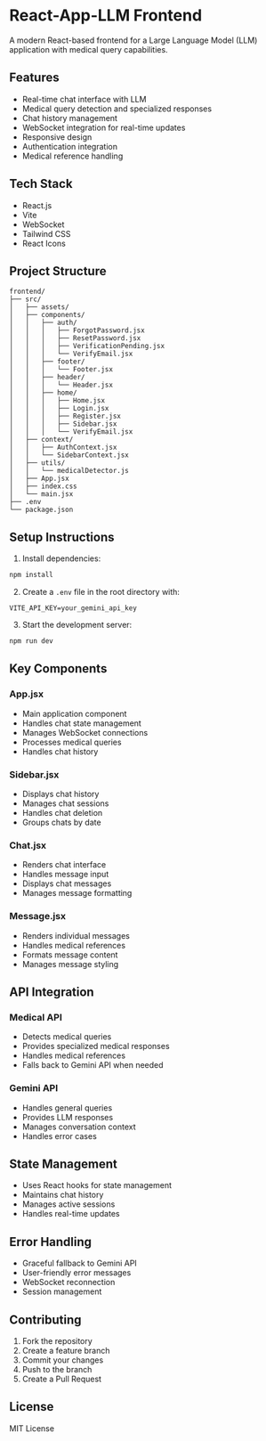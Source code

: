 # React-App-LLM Frontend

A modern React-based frontend for a Large Language Model (LLM) application with medical query capabilities.

## Features

- Real-time chat interface with LLM
- Medical query detection and specialized responses
- Chat history management
- WebSocket integration for real-time updates
- Responsive design
- Authentication integration
- Medical reference handling

## Tech Stack

- React.js
- Vite
- WebSocket
- Tailwind CSS
- React Icons

## Project Structure

```
frontend/
├── src/
│   ├── assets/
│   ├── components/
│   │   ├── auth/
│   │   │   ├── ForgotPassword.jsx
│   │   │   ├── ResetPassword.jsx
│   │   │   ├── VerificationPending.jsx
│   │   │   └── VerifyEmail.jsx
│   │   ├── footer/
│   │   │   └── Footer.jsx
│   │   ├── header/
│   │   │   └── Header.jsx
│   │   ├── home/
│   │   │   ├── Home.jsx
│   │   │   ├── Login.jsx
│   │   │   ├── Register.jsx
│   │   │   ├── Sidebar.jsx
│   │   │   └── VerifyEmail.jsx
│   ├── context/
│   │   ├── AuthContext.jsx
│   │   └── SidebarContext.jsx
│   ├── utils/
│   │   └── medicalDetector.js
│   ├── App.jsx
│   ├── index.css
│   └── main.jsx
├── .env
└── package.json
```

## Setup Instructions

1. Install dependencies:

```bash
npm install
```

2. Create a `.env` file in the root directory with:

```env
VITE_API_KEY=your_gemini_api_key
```

3. Start the development server:

```bash
npm run dev
```

## Key Components

### App.jsx

- Main application component
- Handles chat state management
- Manages WebSocket connections
- Processes medical queries
- Handles chat history

### Sidebar.jsx

- Displays chat history
- Manages chat sessions
- Handles chat deletion
- Groups chats by date

### Chat.jsx

- Renders chat interface
- Handles message input
- Displays chat messages
- Manages message formatting

### Message.jsx

- Renders individual messages
- Handles medical references
- Formats message content
- Manages message styling

## API Integration

### Medical API

- Detects medical queries
- Provides specialized medical responses
- Handles medical references
- Falls back to Gemini API when needed

### Gemini API

- Handles general queries
- Provides LLM responses
- Manages conversation context
- Handles error cases

## State Management

- Uses React hooks for state management
- Maintains chat history
- Manages active sessions
- Handles real-time updates

## Error Handling

- Graceful fallback to Gemini API
- User-friendly error messages
- WebSocket reconnection
- Session management

## Contributing

1. Fork the repository
2. Create a feature branch
3. Commit your changes
4. Push to the branch
5. Create a Pull Request

## License

MIT License
